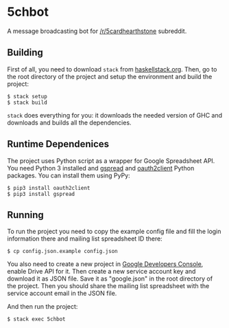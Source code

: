 # 5chbot

A message broadcasting bot for [/r/5cardhearthstone](https://www.reddit.com/r/5cardhearthstone) subreddit.

## Building

First of all, you need to download `stack` from [haskellstack.org](http://docs.haskellstack.org/en/stable/README/).
Then, go to the root directory of the project and setup the environment and
build the project:

    $ stack setup
    $ stack build

`stack` does everything for you: it downloads the needed version of GHC and
downloads and builds all the dependencies.

## Runtime Dependenices

The project uses Python script as a wrapper for Google Spreadsheet API. You
need Python 3 installed and [gspread](https://pypi.python.org/pypi/gspread)
and [oauth2client](https://pypi.python.org/pypi/oauth2client) Python packages.
You can install them using PyPy:

    $ pip3 install oauth2client
    $ pip3 install gspread

## Running

To run the project you need to copy the example config file and fill the login
information there and mailing list spreadsheet ID there:

    $ cp config.json.example config.json

You also need to create a new project in [Google Developers Console](https://console.developers.google.com/project),
enable Drive API for it. Then create a new service account key and download it
as JSON file. Save it as "google.json" in the root directory of the project.
Then you should share the mailing list spreadsheet with the service account
email in the JSON file.

And then run the project:

    $ stack exec 5chbot
